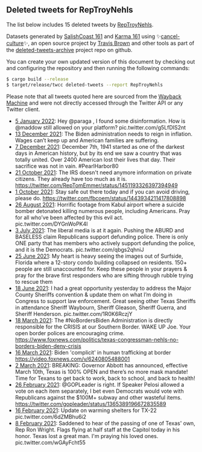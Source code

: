 ## Deleted tweets for RepTroyNehls

The list below includes 15 deleted tweets by
[RepTroyNehls](https://twitter.com/RepTroyNehls).



Datasets generated by [SalishCoast 161](https://twitter.com/SalishCoastA) and [Karma 161](https://twitter.com/KarmaOneSixOne)
using ✨[cancel-culture](https://github.com/travisbrown/cancel-culture)✨, an open source project by [Travis Brown](https://twitter.com/travisbrown) 
and other tools as part of the [deleted-tweets-archive](https://github.com/salcoast/deleted-tweets-archive/) project repo on github.

You can create your own updated version of this document by checking out and configuring the
repository and then running the following commands:

```bash
$ cargo build --release
$ target/release/twcc deleted-tweets --report RepTroyNehls
```

Please note that all tweets quoted here are sourced from the
[Wayback Machine](https://web.archive.org) and were not directly accessed through the Twitter API or
any Twitter client.

* [ 5 January 2022](https://web.archive.org/web/20220105182801/https://twitter.com/RepTroyNehls/status/1478795235635433477): Hey  @paraga ,  I found some disinformation.  How is  @maddow  still allowed on your platform? pic.twitter.com/g5LfDIS2nt
* [13 December 2021](https://web.archive.org/web/20211213175608/https://twitter.com/RepTroyNehls/status/1470451207340765191): The Biden administration needs to reign in inflation.  Wages can’t keep up and American families are suffering.
* [ 7 December 2021](https://web.archive.org/web/20211207174304/https://twitter.com/RepTroyNehls/status/1468274877413089288): December 7th, 1941 started as one of the darkest days in American history, but by its end we saw a country that was totally united.  Over 2400 American lost their lives that day.  Their sacrifice was not in vain.   #PearlHarbor80
* [21 October 2021](https://web.archive.org/web/20211021162029/https://twitter.com/RepTroyNehls/status/1451221805587386374): The IRS doesn't need anymore information on private citizens.  They already have too much as it is. https://twitter.com/RepTomEmmer/status/1451193326397394949
* [ 1 October 2021](https://web.archive.org/web/20211001143305/https://twitter.com/RepTroyNehls/status/1443946934415335426): Stay safe out there today and if you can avoid driving, please do. https://twitter.com/fbcoem/status/1443934211417808898
* [26 August 2021](https://web.archive.org/web/20210826171447/https://twitter.com/RepTroyNehls/status/1430927786982715397): Horrific footage from Kabul airport where a suicide bomber detonated killing numerous people, including Americans.  Pray for all who’ve been affected by this evil act. pic.twitter.com/DYGnWoPK4I
* [ 3 July 2021](https://web.archive.org/web/20210703155018/https://twitter.com/RepTroyNehls/status/1411351576887894021): The liberal media is at it again. Pushing the ABURD and BASELESS claim Republicans support defunding police.   There is only ONE party that has members who actively support defunding the police, and it is the Democrats. pic.twitter.com/qbgs2qhniJ
* [25 June 2021](https://web.archive.org/web/20210625182912/https://twitter.com/RepTroyNehls/status/1408492451313164292): My heart is heavy seeing the images out of Surfside, Florida where a 12-story condo building collapsed on residents. 150+ people are still unaccounted for. Keep these people in your prayers & pray for the brave first responders who are sifting through rubble trying to rescue them
* [18 June 2021](https://web.archive.org/web/20210618152924/https://twitter.com/RepTroyNehls/status/1405910408821710852): I had a great opportunity yesterday to address the Major County Sheriffs convention & update them on what I’m doing in Congress to support law enforcement.  Great seeing other Texas Sheriffs in attendance Sheriff Waybourn, Sheriff Gleason, Sheriff Guerra, and Sheriff Henderson. pic.twitter.com/1R0K6RczjY
* [18 March 2021](https://web.archive.org/web/20210318160548/https://twitter.com/RepTroyNehls/status/1372579916047384583): The  #NoBordersBiden  Administration is directly responsible for the CRISIS at our Southern Border. WAKE UP Joe. Your open border polices are encouraging crime. https://www.foxnews.com/politics/texas-congressman-nehls-no-borders-biden-deny-crisis
* [16 March 2021](https://web.archive.org/web/20210316014420/https://twitter.com/RepTroyNehls/status/1371638412856455172): Biden 'complicit' in human trafficking at border https://video.foxnews.com/v/6240805488001
* [ 2 March 2021](https://web.archive.org/web/20210302211812/https://twitter.com/RepTroyNehls/status/1366853123193638912): BREAKING: Governor Abbott has announced, effective March 10th, Texas is 100% OPEN and there’s no more mask mandate! Time for Texans to get back to work, back to school, and back to health!
* [26 February 2021](https://web.archive.org/web/20210226222040/https://twitter.com/RepTroyNehls/status/1365426537944788992): @GOPLeader  is right. If Speaker Pelosi allowed a vote on each item separately, I bet even Democrats would vote with Republicans against the $100M+ subway and other wasteful items. https://twitter.com/gopleader/status/1365389196672835589
* [16 February 2021](https://web.archive.org/web/20210216211604/https://twitter.com/RepTroyNehls/status/1361786391588405248): Update on warming shelters for TX-22 pic.twitter.com/6dZMBhu6i2
* [ 8 February 2021](https://web.archive.org/web/20210208191015/https://twitter.com/RepTroyNehls/status/1358855558078607361): Saddened to hear of the passing of one of Texas' own, Rep Ron Wright. Flags flying at half staff at the Capitol today in his honor. Texas lost a great man. I'm praying his loved ones. pic.twitter.com/wGAyFcht55
